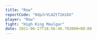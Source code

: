 ```yaml
---
title: "Row"
reportCode: "8dpJrVLAZtf2m16X"
player: "Row"
fight: "High King Maulgar"
date: 2021-06-27T18:56:46.792000+00:00
---
```

